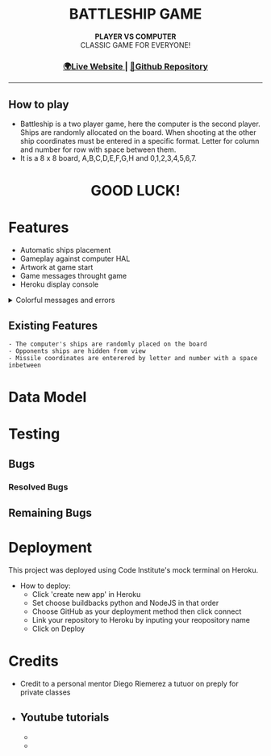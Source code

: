 <h1 align="center">BATTLESHIP GAME</h1>


<div align="center">
  <strong>PLAYER VS COMPUTER</strong>
</div>
<div align="center">
CLASSIC GAME FOR EVERYONE!
</div>

<div align="center">
  <h3>
    <a href="">
      🌍Live Website
    </a>
    <span> | </span>
    <a href="">
      💾Github Repository
    </a>
  </h3>
</div>
<hr>

## How to play
- Battleship is a two player game, here the computer is the second player. Ships are randomly allocated on the board. When shooting at the other ship coordinates must be entered in a specific format. Letter for column and number for row with space between them. 
- It is a 8 x 8 board, A,B,C,D,E,F,G,H and 0,1,2,3,4,5,6,7.
<h1 align="center">GOOD LUCK!</h1>


# Features

- Automatic ships placement
- Gameplay against computer HAL
- Artwork at game start
- Game messages throught game
- Heroku display console
<details>
<summary>Colorful messages and errors</summary>
<img src= alt='colorful messages and errors'>
</details>

## Existing Features
    - The computer's ships are randomly placed on the board
    - Opponents ships are hidden from view
    - Missile coordinates are enterered by letter and number with a space inbetween 

# Data Model 

# Testing

## Bugs
### Resolved Bugs
## Remaining Bugs

# Deployment

This project was deployed using Code Institute's mock terminal on Heroku.

- How to deploy:
    - Click 'create new app' in Heroku
    - Set choose buildbacks python and NodeJS in that order
    - Choose GitHub as your deployment method then click connect
    - Link your repository to Heroku by inputing your reopository name
    - Click on Deploy

# Credits

- Credit to a personal mentor Diego Riemerez a tutuor on preply for private classes
- Youtube tutorials
  -
  -
  -